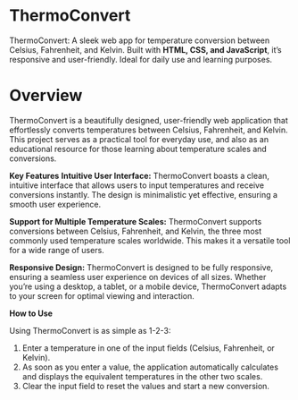 # **ThermoConvert**
ThermoConvert: A sleek web app for temperature conversion between Celsius, Fahrenheit, and Kelvin. Built with **HTML, CSS, and JavaScript**, it’s responsive and user-friendly. Ideal for daily use and learning purposes.


# **Overview**
ThermoConvert is a beautifully designed, user-friendly web application that effortlessly converts temperatures between Celsius, Fahrenheit, and Kelvin. This project serves as a practical tool for everyday use, and also as an educational resource for those learning about temperature scales and conversions.

**Key Features**
**Intuitive User Interface:** ThermoConvert boasts a clean, intuitive interface that allows users to input temperatures and receive conversions instantly. The design is minimalistic yet effective, ensuring a smooth user experience.

**Support for Multiple Temperature Scales:** ThermoConvert supports conversions between Celsius, Fahrenheit, and Kelvin, the three most commonly used temperature scales worldwide. This makes it a versatile tool for a wide range of users.

**Responsive Design:** ThermoConvert is designed to be fully responsive, ensuring a seamless user experience on devices of all sizes. Whether you’re using a desktop, a tablet, or a mobile device, ThermoConvert adapts to your screen for optimal viewing and interaction.


**How to Use**

Using ThermoConvert is as simple as 1-2-3:

1. Enter a temperature in one of the input fields (Celsius, Fahrenheit, or Kelvin).
2. As soon as you enter a value, the application automatically calculates and displays the equivalent temperatures in the other two scales.
3. Clear the input field to reset the values and start a new conversion.
